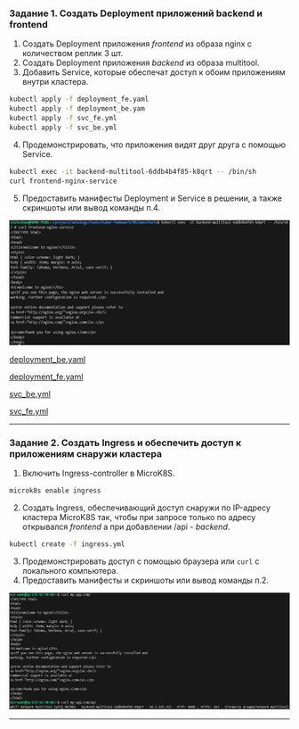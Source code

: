 ### Задание 1. Создать Deployment приложений backend и frontend

1. Создать Deployment приложения _frontend_ из образа nginx с количеством реплик 3 шт.
2. Создать Deployment приложения _backend_ из образа multitool. 
3. Добавить Service, которые обеспечат доступ к обоим приложениям внутри кластера.

```sh
kubectl apply -f deployment_fe.yaml 
kubectl apply -f deployment_be.yam
kubectl apply -f svc_fe.yml 
kubectl apply -f svc_be.yml 
```

4. Продемонстрировать, что приложения видят друг друга с помощью Service.

```sh
kubectl exec -it backend-multitool-6ddb4b4f85-k8qrt -- /bin/sh
curl frontend-nginx-service
```

5. Предоставить манифесты Deployment и Service в решении, а также скриншоты или вывод команды п.4.

![screenshot](img/1.png)

[deployment_be.yaml](manifests/05/deployment_be.yaml)

[deployment_fe.yaml](manifests/05/deployment_fe.yaml)

[svc_be.yml](manifests/05/svc_be.yml)

[svc_fe.yml](manifests/05/svc_fe.yml)

------

### Задание 2. Создать Ingress и обеспечить доступ к приложениям снаружи кластера

1. Включить Ingress-controller в MicroK8S.

```sh
microk8s enable ingress
```

2. Создать Ingress, обеспечивающий доступ снаружи по IP-адресу кластера MicroK8S так, чтобы при запросе только по адресу открывался _frontend_ а при добавлении /api - _backend_.

```sh
kubectl create -f ingress.yml
```

3. Продемонстрировать доступ с помощью браузера или `curl` с локального компьютера.
4. Предоставить манифесты и скриншоты или вывод команды п.2.

![screenshot](img/2.png)

------
